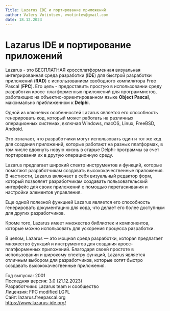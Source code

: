 ```yaml
---
Title: Lazarus IDE и портирование приложений
author: Valery Votintsev, vvotintev@gmail.com
date: 18.12.2023
---
```


# Lazarus IDE и портирование приложений

Lazarus - это БЕСПЛАТНАЯ кроссплатформенная визуальная интегрированная среда разработки (**IDE**) для быстрой разработки приложений (**RAD**) с использованием свободного компилятора Free Pascal (**FPC**). Его цель - предоставить простую в использовании среду разработки кросс-платформенных приложений для программистов, работающих на объектно-ориентированном языке **Object Pascal**, максимально приближенном к **Delphi**.

Одной из ключевых особенностей Lazarus является его способность генерировать код, который может работать на различных операционных системах, включая Windows, macOS, Linux, FreeBSD, Android.

Это означает, что разработчики могут использовать один и тот же код для создания приложений, которые работают на разных платформах,
в том числе вдохнуть новую жизнь в старые Delphi-программы за счет портирования их в другую операционную среду.

Lazarus предлагает широкий спектр инструментов и функций, которые помогают разработчикам создавать высококачественные приложения. В частности, Lazarus включает в себя визуальный редактор форм, который позволяет разработчикам создавать пользовательский интерфейс для своих приложений с помощью перетаскивания и настройки элементов управления.

Еще одной полезной функцией Lazarus является его способность генерировать документацию для кода, что делает его более доступным для других разработчиков.

Кроме того, Lazarus имеет множество библиотек и компонентов, которые можно использовать для ускорения процесса разработки.

В целом, Lazarus — это мощная среда разработки, которая предлагает множество функций и инструментов для создания кросс-платформенных приложений. Благодаря своей простоте в использовании и широкому спектру функций, Lazarus является отличным выбором для разработчиков, которые хотят быстро создавать высококачественные приложения.

Год выпуска: 2001  
Последняя версия: 3.0 (21.12.2023)  
Разработчики: Lazarus team и сообщество  
Лицензия: FPC modified LGPL  
Сайт: lazarus.freepascal.org  
https://www.lazarus-ide.org/

<!--TOC-->

